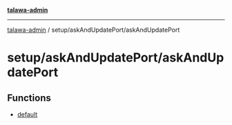 [**talawa-admin**](../../../README.md)

***

[talawa-admin](../../../modules.md) / setup/askAndUpdatePort/askAndUpdatePort

# setup/askAndUpdatePort/askAndUpdatePort

## Functions

- [default](functions/default.md)
